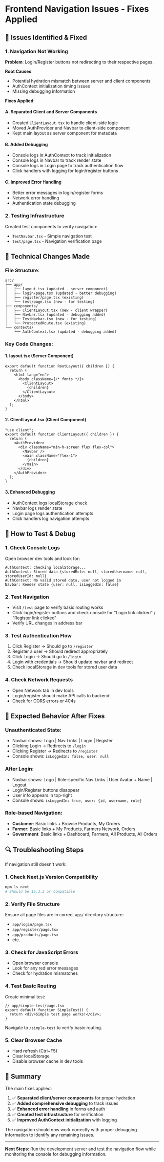 # Frontend Navigation Issues - Fixes Applied

## 🚨 Issues Identified & Fixed

### 1. **Navigation Not Working**
**Problem**: Login/Register buttons not redirecting to their respective pages.

**Root Causes**:
- Potential hydration mismatch between server and client components
- AuthContext initialization timing issues
- Missing debugging information

**Fixes Applied**:

#### A. **Separated Client and Server Components**
- Created `ClientLayout.tsx` to handle client-side logic
- Moved AuthProvider and Navbar to client-side component
- Kept main layout as server component for metadata

#### B. **Added Debugging**
- Console logs in AuthContext to track initialization
- Console logs in Navbar to track render state
- Console logs in Login page to track authentication flow
- Click handlers with logging for login/register buttons

#### C. **Improved Error Handling**
- Better error messages in login/register forms
- Network error handling
- Authentication state debugging

### 2. **Testing Infrastructure**
Created test components to verify navigation:
- `TestNavbar.tsx` - Simple navigation test
- `test/page.tsx` - Navigation verification page

## 🔧 Technical Changes Made

### File Structure:
```
src/
├── app/
│   ├── layout.tsx (updated - server component)
│   ├── login/page.tsx (updated - better debugging)
│   ├── register/page.tsx (existing)
│   └── test/page.tsx (new - for testing)
├── components/
│   ├── ClientLayout.tsx (new - client wrapper)
│   ├── Navbar.tsx (updated - debugging added)
│   ├── TestNavbar.tsx (new - for testing)
│   └── ProtectedRoute.tsx (existing)
└── contexts/
    └── AuthContext.tsx (updated - debugging added)
```

### Key Code Changes: 

#### 1. **layout.tsx** (Server Component)
```tsx
export default function RootLayout({ children }) {
  return (
    <html lang="en">
      <body className={/* fonts */}>
        <ClientLayout>
          {children}
        </ClientLayout>
      </body>
    </html>
  );
}
```

#### 2. **ClientLayout.tsx** (Client Component)
```tsx
"use client";
export default function ClientLayout({ children }) {
  return (
    <AuthProvider>
      <div className="min-h-screen flex flex-col">
        <Navbar />
        <main className="flex-1">
          {children}
        </main>
      </div>
    </AuthProvider>
  );
}
```

#### 3. **Enhanced Debugging**
- AuthContext logs localStorage check
- Navbar logs render state
- Login page logs authentication attempts
- Click handlers log navigation attempts

## 🧪 How to Test & Debug

### 1. **Check Console Logs**
Open browser dev tools and look for:
```
AuthContext: Checking localStorage...
AuthContext: Stored data {storedRole: null, storedUsername: null, storedUserId: null}
AuthContext: No valid stored data, user not logged in
Navbar: Render state {user: null, isLoggedIn: false}
```

### 2. **Test Navigation**
- Visit `/test` page to verify basic routing works
- Click login/register buttons and check console for "Login link clicked" / "Register link clicked"
- Verify URL changes in address bar

### 3. **Test Authentication Flow**
1. Click Register → Should go to `/register`
2. Register a user → Should redirect appropriately
3. Click Login → Should go to `/login`
4. Login with credentials → Should update navbar and redirect
5. Check localStorage in dev tools for stored user data

### 4. **Check Network Requests**
- Open Network tab in dev tools
- Login/register should make API calls to backend
- Check for CORS errors or 404s

## 🎯 Expected Behavior After Fixes

### **Unauthenticated State**:
- Navbar shows: Logo | Nav Links | Login | Register
- Clicking Login → Redirects to `/login`
- Clicking Register → Redirects to `/register`
- Console shows: `isLoggedIn: false, user: null`

### **After Login**:
- Navbar shows: Logo | Role-specific Nav Links | User Avatar + Name | Logout
- Login/Register buttons disappear
- User info appears in top-right
- Console shows: `isLoggedIn: true, user: {id, username, role}`

### **Role-based Navigation**:
- **Customer**: Basic links + Browse Products, My Orders
- **Farmer**: Basic links + My Products, Farmers Network, Orders  
- **Government**: Basic links + Dashboard, Farmers, All Products, All Orders

## 🔍 Troubleshooting Steps

If navigation still doesn't work:

### 1. **Check Next.js Version Compatibility**
```bash
npm ls next
# Should be 15.3.3 or compatible
```

### 2. **Verify File Structure**
Ensure all page files are in correct `app/` directory structure:
- `app/login/page.tsx`
- `app/register/page.tsx`
- `app/products/page.tsx`
- etc.

### 3. **Check for JavaScript Errors**
- Open browser console
- Look for any red error messages
- Check for hydration mismatches

### 4. **Test Basic Routing**
Create minimal test:
```tsx
// app/simple-test/page.tsx
export default function SimpleTest() {
  return <div>Simple test page works!</div>;
}
```

Navigate to `/simple-test` to verify basic routing.

### 5. **Clear Browser Cache**
- Hard refresh (Ctrl+F5)
- Clear localStorage
- Disable browser cache in dev tools

## 📝 Summary

The main fixes applied:
1. ✅ **Separated client/server components** for proper hydration
2. ✅ **Added comprehensive debugging** to track issues
3. ✅ **Enhanced error handling** in forms and auth
4. ✅ **Created test infrastructure** for verification
5. ✅ **Improved AuthContext initialization** with logging

The navigation should now work correctly with proper debugging information to identify any remaining issues.

---

**Next Steps**: Run the development server and test the navigation flow while monitoring the console for debugging information.
